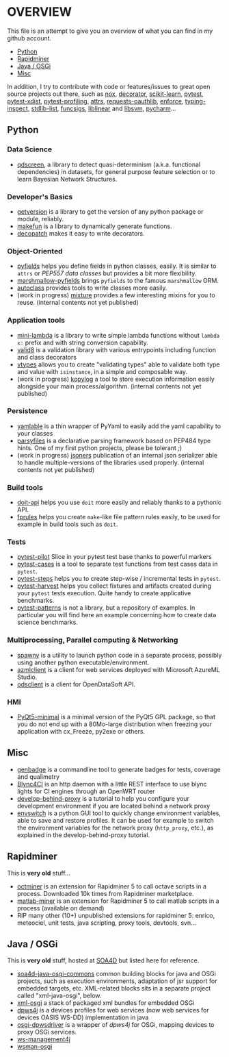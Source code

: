 
# OVERVIEW
This file is an attempt to give you an overview of what you can find in my github account.

 * [Python](#python)
 * [Rapidminer](#rapidminer)
 * [Java / OSGi](#java--osgi)
 * [Misc](#misc)

In addition, I try to contribute with code or features/issues to great open source projects out there, such as [nox](https://github.com/theacodes/nox), [decorator](https://github.com/smarie/decorator), [scikit-learn](https://github.com/scikit-learn/scikit-learn), [pytest](https://github.com/pytest-dev/pytest), [pytest-xdist](https://github.com/pytest-dev/pytest-xdist), [pytest-profiling](https://github.com/manahl/pytest-plugins), [attrs](https://github.com/python-attrs/attrs/), [requests-oauthlib](https://github.com/requests/requests-oauthlib), [enforce](https://github.com/RussBaz/enforce), [typing-inspect](https://github.com/ilevkivskyi/typing_inspect), [stdlib-list](https://github.com/jackmaney/python-stdlib-list), [funcsigs](https://github.com/testing-cabal/funcsigs), [liblinear](https://github.com/cjlin1/liblinear) and [libsvm](https://github.com/cjlin1/libsvm), [pycharm](https://youtrack.jetbrains.com/issues)...

## Python

### Data Science

 * [qdscreen](https://python-qds.github.io/qdscreen/), a library to detect quasi-determinism (a.k.a. functional dependencies) in datasets, for general purpose feature selection or to learn Bayesian Network Structures.

### Developer's Basics

 * [getversion](https://smarie.github.io/python-getversion/) is a library to get the version of any python package or module, reliably.
 * [makefun](https://smarie.github.io/python-makefun) is a library to dynamically generate functions.
 * [decopatch](https://smarie.github.io/python-decopatch) makes it easy to write decorators.

### Object-Oriented

 * [pyfields](https://smarie.github.io/python-pyfields/) helps you define fields in python classes, easily. It is similar to `attrs` or *PEP557 data classes* but provides a bit more flexibility.
 * [marshmallow-pyfields](https://smarie.github.io/python-marshmallow-pyfields/) brings `pyfields` to the famous `marshmallow` ORM.
 * [autoclass](https://smarie.github.io/python-autoclass/) provides tools to write classes more easily.
 * (work in progress) [mixture](https://smarie.github.io/python-mixture) provides a few interesting mixins for you to reuse. (internal contents not yet published)

### Application tools

 * [mini-lambda](https://smarie.github.io/python-mini-lambda) is a library to write simple lambda functions without `lambda x:` prefix and with string conversion capability. 
 * [valid8](https://smarie.github.io/python-valid8/) is a validation library with various entrypoints including function and class decorators
 * [vtypes](https://smarie.github.io/python-vtypes/) allows you to create "validating types" able to validate both type and value with `isinstance`, in a simple and composable way.
 * (work in progress) [kopylog](https://smarie.github.io/python-kopylog/) a tool to store execution information easily alongside your main process/algorithm. (internal contents not yet published)
 
### Persistence

 * [yamlable](https://smarie.github.io/python-yamlable/) is a thin wrapper of PyYaml to easily add the yaml capability to your classes
 * [parsyfiles](https://smarie.github.io/python-parsyfiles) is a declarative parsing framework based on PEP484 type hints. One of my first python projects, please be tolerant ;)
 * (work in progress) [jsoners]() publication of an internal json serializer able to handle multiple-versions of the libraries used properly. (internal contents not yet published)

### Build tools

 * [doit-api](https://smarie.github.io/python-doit-api/) helps you use `doit` more easily and reliably thanks to a pythonic API.
 * [fprules](https://smarie.github.io/python-fprules) helps you create `make`-like file pattern rules easily, to be used for example in build tools such as `doit`.

### Tests

 * [pytest-pilot](https://smarie.github.io/python-pytest-pilot) Slice in your pytest test base thanks to powerful markers
 * [pytest-cases](https://smarie.github.io/python-pytest-cases) is a tool to separate test functions from test cases data in `pytest`.
 * [pytest-steps](https://smarie.github.io/python-pytest-steps) helps you to create step-wise / incremental tests in `pytest`.
 * [pytest-harvest](https://smarie.github.io/python-pytest-harvest/) helps you collect fixtures and artifacts created during your `pytest` tests execution. Quite handy to create applicative benchmarks.
 * [pytest-patterns](https://smarie.github.io/pytest-patterns/) is not a library, but a repository of examples. In particular you will find here an example concerning how to create data science benchmarks.

### Multiprocessing, Parallel computing & Networking

 * [spawny](https://smarie.github.io/python-spawny) is a utility to launch python code in a separate process, possibly using another python executable/environment.
 * [azmlclient](https://smarie.github.io/python-azureml-client) is a client for web services deployed with Microsoft AzureML Studio.
 * [odsclient](https://smarie.github.io/python-odsclient/) is a client for OpenDataSoft API.

### HMI

 * [PyQt5-minimal](https://github.com/smarie/PyQt5-minimal) is a minimal version of the PyQt5 GPL package, so that you do not end up with a 80Mo-large distribution when freezing your application with cx_Freeze, py2exe or others. 

## Misc

 * [genbadge](https://smarie.github.io/python-genbadge/) is a commandline tool to generate badges for tests, coverage and qualimetry
 * [Blync4CI](https://github.com/smarie/blync4CI) is an http daemon with a little REST interface to use blync lights for CI engines through an OpenWRT router
 * [develop-behind-proxy](https://github.com/smarie/develop-behind-proxy) is a tutorial to help you configure your development environment if you are located behind a network proxy
 * [envswitch](https://github.com/smarie/env-switcher-gui) is a python GUI tool to quickly change environment variables, able to save and restore profiles. It can be used for example to switch the environment variables for the network proxy (`http_proxy`, etc.), as explained in the develop-behind-proxy tutorial.

## Rapidminer

This is **very old** stuff...

 * [octminer](https://github.com/smarie/java-octminer) is an extension for Rapidminer 5 to call octave scripts in a process. Downloaded 10k times from Rapidminer marketplace.
 * [matlab-miner]() is an extension for Rapidminer 5 to call matlab scripts in a process (available on demand)
 * RIP many other (10+) unpublished extensions for rapidminer 5: enrico, meteociel, unit tests, java scripting, proxy tools, devtools, svn...

## Java / OSGi

This is **very old** stuff, hosted at [SOA4D](https://forge.soa4d.org/) but listed here for reference.

 * [soa4d-java-osgi-commons](https://github.com/smarie/java-soa4d-java-osgi-commons) common building blocks for java and OSGi projects, such as execution environments, adaptation of jsr support for embedded targets, etc. XML-related blocks sits in a separate project called "xml-java-osgi", below.
 * [xml-osgi](https://github.com/smarie/java-xml-osgi) a stack of packaged xml bundles for embedded OSGi 
 * [dpws4j](https://github.com/smarie/java-dpws4j) is a devices profiles for web services (now web services for devices OASIS WS-DD) implementation in java
 * [osgi-dpwsdriver](https://github.com/smarie/java-osgi-dpwsdriver) is a wrapper of *dpws4j* for OSGi, mapping devices to proxy OSGi services.
 * [ws-management4j](https://github.com/smarie/java-ws-management4j)
 * [wsman-osgi](https://github.com/smarie/java-wsman-osgi)
